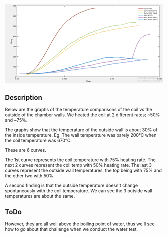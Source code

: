 ![Cooling Test Curve](./CombinedRdngsLabelled2.PNG)

## Description
Below are the graphs of the temperature comparisons of the coil vs the outside of the chamber walls.
We heated the coil at 2 different rates; ~50% and ~75%.

The graphs show that the temperature of the outside wall is about 30% of the inside temperature. Eg. The wall temperature was barely 200°C when the coil temperature was 670°C.

These are 6 curves.

The 1st curve represents the coil temperature with 75% heating rate.
The next 2 curves represent the coil temp with 50% heating rate.
The last 3 curves represent the outside wall temperatures, the top being with 75% and the other two with 50%.

A second finding is that the outside temperature doesn't change spontaneously with the coil temperature. We can see the 3 outside wall temperatures are about the same.

## ToDo

However, they are all well above the boiling point of water, thus we'll see how to go about that challenge when we conduct the water test.
